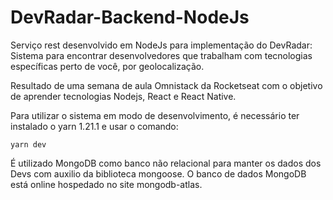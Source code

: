 # DevRadar-Backend-NodeJs
Serviço rest desenvolvido em NodeJs para implementação do DevRadar: Sistema para encontrar desenvolvedores que trabalham com tecnologias específicas perto de você, por geolocalização.

Resultado de uma semana de aula Omnistack da Rocketseat com o objetivo de aprender tecnologias Nodejs, React e React Native.

Para utilizar o sistema em modo de desenvolvimento, é necessário ter instalado o yarn 1.21.1 e usar o comando:

``` yarn dev ```

É utilizado MongoDB como banco não relacional para manter os dados dos Devs com auxilio da biblioteca mongoose. O banco de dados MongoDB está online hospedado no site mongodb-atlas.
